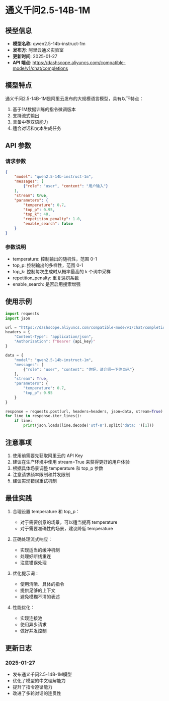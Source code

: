 # 通义千问2.5-14B-1M

## 模型信息

- **模型名称**: qwen2.5-14b-instruct-1m
- **发布方**: 阿里云通义实验室
- **更新时间**: 2025-01-27
- **API 端点**: https://dashscope.aliyuncs.com/compatible-mode/v1/chat/completions

## 模型特点

通义千问2.5-14B-1M是阿里云发布的大规模语言模型，具有以下特点：

1. 基于1M数据训练的指令微调版本
2. 支持流式输出
3. 具备中英双语能力
4. 适合对话和文本生成任务

## API 参数

### 请求参数

```json
{
    "model": "qwen2.5-14b-instruct-1m",
    "messages": [
        {"role": "user", "content": "用户输入"}
    ],
    "stream": true,
    "parameters": {
        "temperature": 0.7,
        "top_p": 0.95,
        "top_k": 40,
        "repetition_penalty": 1.0,
        "enable_search": false
    }
}
```

### 参数说明

- temperature: 控制输出的随机性，范围 0-1
- top_p: 控制输出的多样性，范围 0-1
- top_k: 控制每次生成时从概率最高的 k 个词中采样
- repetition_penalty: 重复惩罚系数
- enable_search: 是否启用搜索增强

## 使用示例

```python
import requests
import json

url = "https://dashscope.aliyuncs.com/compatible-mode/v1/chat/completions"
headers = {
    "Content-Type": "application/json",
    "Authorization": f"Bearer {api_key}"
}

data = {
    "model": "qwen2.5-14b-instruct-1m",
    "messages": [
        {"role": "user", "content": "你好，请介绍一下你自己"}
    ],
    "stream": True,
    "parameters": {
        "temperature": 0.7,
        "top_p": 0.95
    }
}

response = requests.post(url, headers=headers, json=data, stream=True)
for line in response.iter_lines():
    if line:
        print(json.loads(line.decode('utf-8').split('data: ')[1]))
```

## 注意事项

1. 使用前需要先获取阿里云的 API Key
2. 建议在生产环境中使用 stream=True 来获得更好的用户体验
3. 根据具体场景调整 temperature 和 top_p 参数
4. 注意请求频率限制和并发限制
5. 建议实现错误重试机制

## 最佳实践

1. 合理设置 temperature 和 top_p：
   - 对于需要创意的场景，可以适当提高 temperature
   - 对于需要准确性的场景，建议降低 temperature

2. 正确处理流式响应：
   - 实现适当的缓冲机制
   - 处理好断线重连
   - 注意错误处理

3. 优化提示词：
   - 使用清晰、具体的指令
   - 提供足够的上下文
   - 避免模糊不清的表述

4. 性能优化：
   - 实现连接池
   - 使用异步请求
   - 做好并发控制

## 更新日志

### 2025-01-27
- 发布通义千问2.5-14B-1M模型
- 优化了模型的中文理解能力
- 提升了指令遵循能力
- 改进了多轮对话的连贯性 